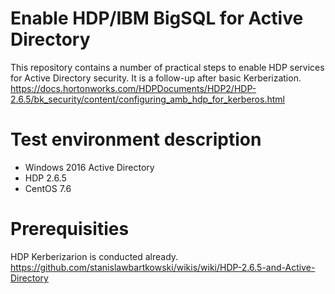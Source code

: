 # Enable HDP/IBM BigSQL for Active Directory
This repository contains a number of practical steps to enable HDP services for Active Directory security. It is a follow-up after basic Kerberization.
https://docs.hortonworks.com/HDPDocuments/HDP2/HDP-2.6.5/bk_security/content/configuring_amb_hdp_for_kerberos.html
# Test environment description
* Windows 2016 Active Directory
* HDP 2.6.5
* CentOS 7.6
# Prerequisities
HDP Kerberizarion is conducted already.
https://github.com/stanislawbartkowski/wikis/wiki/HDP-2.6.5-and-Active-Directory




